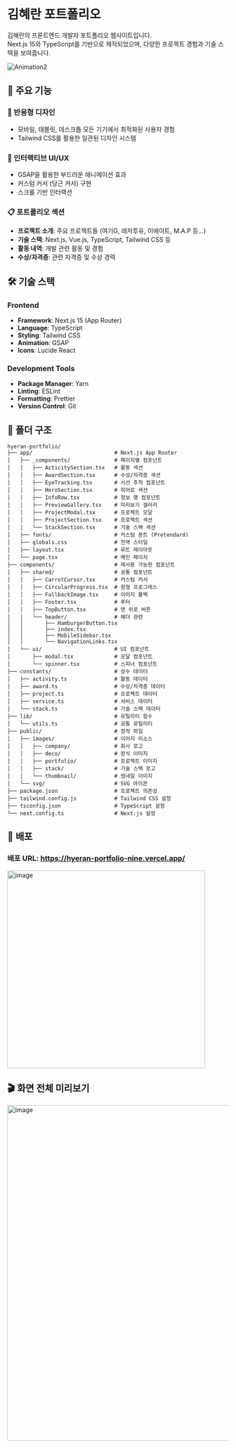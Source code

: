 # 김혜란 포트폴리오

김혜란의 프론트엔드 개발자 포트폴리오 웹사이트입니다. <br />
Next.js 15와 TypeScript를 기반으로 제작되었으며, 다양한 프로젝트 경험과 기술 스택을 보여줍니다.

![Animation2](https://github.com/user-attachments/assets/cf6c5a94-388b-451a-8532-da4ad4e22e62)

## 🚀 주요 기능

### 📱 반응형 디자인
- 모바일, 태블릿, 데스크톱 모든 기기에서 최적화된 사용자 경험
- Tailwind CSS를 활용한 일관된 디자인 시스템

### 🎨 인터랙티브 UI/UX
- GSAP을 활용한 부드러운 애니메이션 효과
- 커스텀 커서 (당근 커서) 구현
- 스크롤 기반 인터랙션

### 📋 포트폴리오 섹션
- **프로젝트 소개**: 주요 프로젝트들 (여기G, 레저투유, 이에이트, M.A.P 등...)
- **기술 스택**: Next.js, Vue.js, TypeScript, Tailwind CSS 등
- **활동 내역**: 개발 관련 활동 및 경험
- **수상/자격증**: 관련 자격증 및 수상 경력

 ## 🛠️ 기술 스택

### Frontend
- **Framework**: Next.js 15 (App Router)
- **Language**: TypeScript
- **Styling**: Tailwind CSS
- **Animation**: GSAP
- **Icons**: Lucide React

### Development Tools
- **Package Manager**: Yarn
- **Linting**: ESLint
- **Formatting**: Prettier
- **Version Control**: Git

## 📁 폴더 구조

```
hyeran-portfolio/
├── app/                          # Next.js App Router
│   ├── _components/              # 페이지별 컴포넌트
│   │   ├── ActicitySection.tsx   # 활동 섹션
│   │   ├── AwardSection.tsx      # 수상/자격증 섹션
│   │   ├── EyeTracking.tsx       # 시선 추적 컴포넌트
│   │   ├── HeroSection.tsx       # 히어로 섹션
│   │   ├── InfoRow.tsx           # 정보 행 컴포넌트
│   │   ├── PreviewGallery.tsx    # 미리보기 갤러리
│   │   ├── ProjectModal.tsx      # 프로젝트 모달
│   │   ├── ProjectSection.tsx    # 프로젝트 섹션
│   │   └── StackSection.tsx      # 기술 스택 섹션
│   ├── fonts/                    # 커스텀 폰트 (Pretendard)
│   ├── globals.css               # 전역 스타일
│   ├── layout.tsx                # 루트 레이아웃
│   └── page.tsx                  # 메인 페이지
├── components/                   # 재사용 가능한 컴포넌트
│   ├── shared/                   # 공통 컴포넌트
│   │   ├── CarrotCursor.tsx      # 커스텀 커서
│   │   ├── CircularProgress.tsx  # 원형 프로그레스
│   │   ├── FallbackImage.tsx     # 이미지 폴백
│   │   ├── Footer.tsx            # 푸터
│   │   ├── TopButton.tsx         # 맨 위로 버튼
│   │   └── header/               # 헤더 관련
│   │       ├── HamburgerButton.tsx
│   │       ├── index.tsx
│   │       ├── MobileSidebar.tsx
│   │       └── NavigationLinks.tsx
│   └── ui/                       # UI 컴포넌트
│       ├── modal.tsx             # 모달 컴포넌트
│       └── spinner.tsx           # 스피너 컴포넌트
├── constants/                    # 상수 데이터
│   ├── activity.ts               # 활동 데이터
│   ├── award.ts                  # 수상/자격증 데이터
│   ├── project.ts                # 프로젝트 데이터
│   ├── service.ts                # 서비스 데이터
│   └── stack.ts                  # 기술 스택 데이터
├── lib/                          # 유틸리티 함수
│   └── utils.ts                  # 공통 유틸리티
├── public/                       # 정적 파일
│   ├── images/                   # 이미지 리소스
│   │   ├── company/              # 회사 로고
│   │   ├── deco/                 # 장식 이미지
│   │   ├── portfolio/            # 프로젝트 이미지
│   │   ├── stack/                # 기술 스택 로고
│   │   └── thumbnail/            # 썸네일 이미지
│   └── svg/                      # SVG 아이콘
├── package.json                  # 프로젝트 의존성
├── tailwind.config.js            # Tailwind CSS 설정
├── tsconfig.json                 # TypeScript 설정
└── next.config.ts                # Next.js 설정
```

## 🌟 배포

### 배포 URL: https://hyeran-portfolio-nine.vercel.app/

<img width="450" height="450" alt="image" src="https://github.com/user-attachments/assets/693700ed-2161-46cb-9f0e-7306b3de6421" />

## 🎬 화면 전체 미리보기

<img width="1280" height="764" alt="image" src="https://github.com/user-attachments/assets/71460b35-2ec2-408f-a0dc-613c2df500ca" />
